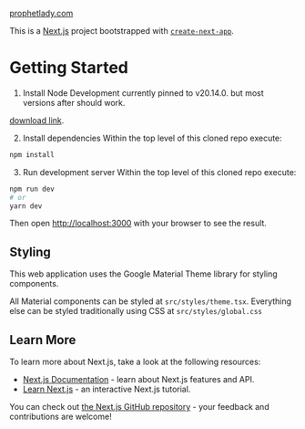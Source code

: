 [prophetlady.com](https://prophetlady.com/)

This is a [Next.js](https://nextjs.org/) project bootstrapped with [`create-next-app`](https://github.com/vercel/next.js/tree/canary/packages/create-next-app).

# Getting Started

1. Install Node
   Development currently pinned to v20.14.0. but most versions after should work.

[download link](https://nodejs.org/en/download/package-manager).

2. Install dependencies
   Within the top level of this cloned repo execute:

```bash
npm install
```

3. Run development server
   Within the top level of this cloned repo execute:

```bash
npm run dev
# or
yarn dev
```

Then open [http://localhost:3000](http://localhost:3000) with your browser to see the result.

## Styling

This web application uses the Google Material Theme library for styling components.

All Material components can be styled at `src/styles/theme.tsx`.
Everything else can be styled traditionally using CSS at `src/styles/global.css`

## Learn More

To learn more about Next.js, take a look at the following resources:

- [Next.js Documentation](https://nextjs.org/docs) - learn about Next.js features and API.
- [Learn Next.js](https://nextjs.org/learn) - an interactive Next.js tutorial.

You can check out [the Next.js GitHub repository](https://github.com/vercel/next.js/) - your feedback and contributions are welcome!
